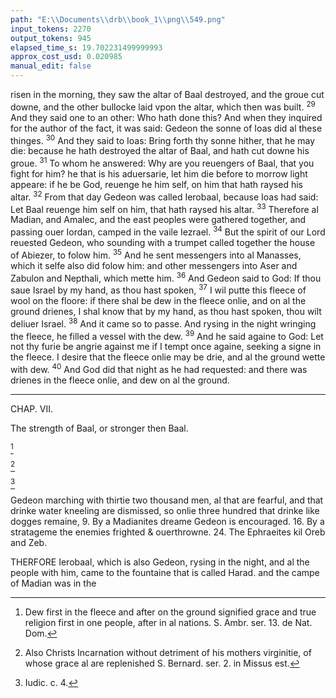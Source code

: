 ```yaml
---
path: "E:\\Documents\\drb\\book_1\\png\\549.png"
input_tokens: 2270
output_tokens: 945
elapsed_time_s: 19.702231499999993
approx_cost_usd: 0.020985
manual_edit: false
---
```

risen in the morning, they saw the altar of Baal destroyed, and the groue cut downe, and the other bullocke laid vpon the altar, which then was built. <sup>29</sup> And they said one to an other: Who hath done this? And when they inquired for the author of the fact, it was said: Gedeon the sonne of Ioas did al these thinges. <sup>30</sup> And they said to Ioas: Bring forth thy sonne hither, that he may die: because he hath destroyed the altar of Baal, and hath cut downe his groue. <sup>31</sup> To whom he answered: Why are you reuengers of Baal, that you fight for him? he that is his aduersarie, let him die before to morrow light appeare: if he be God, reuenge he him self, on him that hath raysed his altar. <sup>32</sup> From that day Gedeon was called Ierobaal, because Ioas had said: Let Baal reuenge him self on him, that hath raysed his altar. <sup>33</sup> Therefore al Madian, and Amalec, and the east peoples were gathered together, and passing ouer Iordan, camped in the vaile Iezrael. <sup>34</sup> But the spirit of our Lord reuested Gedeon, who sounding with a trumpet called together the house of Abiezer, to folow him. <sup>35</sup> And he sent messengers into al Manasses, which it selfe also did folow him: and other messengers into Aser and Zabulon and Nepthali, which mette him. <sup>36</sup> And Gedeon said to God: If thou saue Israel by my hand, as thou hast spoken, <sup>37</sup> I wil putte this fleece of wool on the floore: if there shal be dew in the fleece onlie, and on al the ground drienes, I shal know that by my hand, as thou hast spoken, thou wilt deliuer Israel. <sup>38</sup> And it came so to passe. And rysing in the night wringing the fleece, he filled a vessel with the dew. <sup>39</sup> And he said againe to God: Let not thy furie be angrie against me if I tempt once againe, seeking a signe in the fleece. I desire that the fleece onlie may be drie, and al the ground wette with dew. <sup>40</sup> And God did that night as he had requested: and there was drienes in the fleece onlie, and dew on al the ground.

<hr>

CHAP. VII.

<aside>The strength of Baal, or stronger then Baal.</aside>

[^1]

[^2]

[^3]

Gedeon marching with thirtie two thousand men, al that are fearful, and that drinke water kneeling are dismissed, so onlie three hundred that drinke like dogges remaine, 9. By a Madianites dreame Gedeon is encouraged. 16. By a stratageme the enemies frighted & ouerthrowne. 24. The Ephraeites kil Oreb and Zeb.

THERFORE Ierobaal, which is also Gedeon, rysing in the night, and al the people with him, came to the fountaine that is called Harad. and the campe of Madian was in the

[^1]: Dew first in the fleece and after on the ground signified grace and true religion first in one people, after in al nations. S. Ambr. ser. 13. de Nat. Dom.

[^2]: Also Christs Incarnation without detriment of his mothers virginitie, of whose grace al are replenished S. Bernard. ser. 2. in Missus est.

[^3]: Iudic. c. 4.